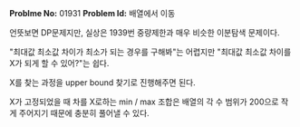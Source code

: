 **Problme No:** 01931
**Problem Id:** 배열에서 이동


언뜻보면 DP문제지만, 실상은 1939번 중량제한과 매우 비슷한 이분탐색 문제이다.


"최대값 최소값 차이가 최소가 되는 경우를 구해봐"는 어렵지만 "최대값 최소값 차이를 X가 되게 할 수 있어?"는 쉽다.


X를 찾는 과정을 upper bound 찾기로 진행해주면 된다.


X가 고정되었을 때 차를 X로하는 min / max 조합은 배열의 각 수 범위가 200으로 작게 주어지기 때문에 충분히 풀어낼 수 있다.
